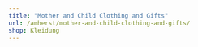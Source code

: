 ```yaml
---
title: "Mother and Child Clothing and Gifts"
url: /amherst/mother-and-child-clothing-and-gifts/
shop: Kleidung
---
```

